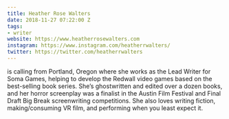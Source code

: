 ```yaml
---
title: Heather Rose Walters
date: 2018-11-27 07:22:00 Z
tags:
- writer
website: https://www.heatherrosewalters.com
instagram: https://www.instagram.com/heatherrwalters/
twitter: https://twitter.com/heatherrwalters
---
```


is calling from Portland, Oregon where she works as the Lead Writer for Soma Games, helping to develop the Redwall video games based on the best-selling book series. She’s ghostwritten and edited over a dozen books, and her horror screenplay was a finalist in the Austin Film Festival and Final Draft Big Break screenwriting competitions. She also loves writing fiction, making/consuming VR film, and performing when you least expect it.